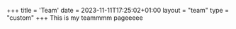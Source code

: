 +++
title = 'Team'
date = 2023-11-11T17:25:02+01:00
layout = "team"
type = "custom"
+++
This is my teammmm pageeeee